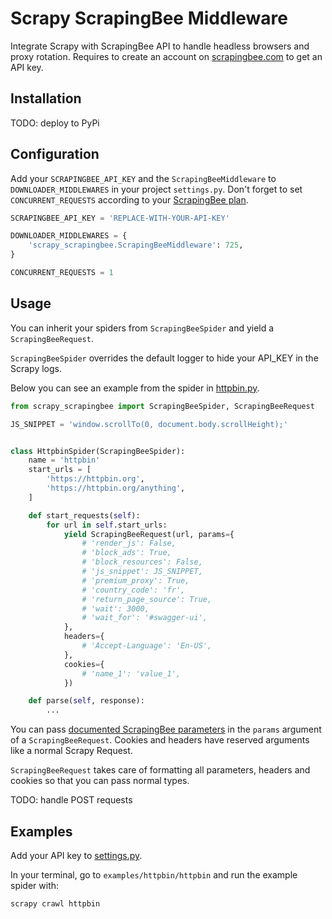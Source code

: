 # Scrapy ScrapingBee Middleware

Integrate Scrapy with ScrapingBee API to handle headless browsers and proxy rotation. Requires to create an account on [scrapingbee.com](https://scrapingbee.com) to get an API key.

## Installation

TODO: deploy to PyPi

## Configuration

Add your `SCRAPINGBEE_API_KEY` and the `ScrapingBeeMiddleware` to `DOWNLOADER_MIDDLEWARES` in your project `settings.py`. Don't forget to set `CONCURRENT_REQUESTS` according to your [ScrapingBee plan](https://www.scrapingbee.com/#pricing).

```python
SCRAPINGBEE_API_KEY = 'REPLACE-WITH-YOUR-API-KEY'

DOWNLOADER_MIDDLEWARES = {
    'scrapy_scrapingbee.ScrapingBeeMiddleware': 725,
}

CONCURRENT_REQUESTS = 1
```

## Usage

You can inherit your spiders from `ScrapingBeeSpider` and yield a `ScrapingBeeRequest`.

`ScrapingBeeSpider` overrides the default logger to hide your API_KEY in the Scrapy logs.

Below you can see an example from the spider in [httpbin.py](examples/httpbin/httpbin/spiders/httpbin.py).

```python
from scrapy_scrapingbee import ScrapingBeeSpider, ScrapingBeeRequest

JS_SNIPPET = 'window.scrollTo(0, document.body.scrollHeight);'


class HttpbinSpider(ScrapingBeeSpider):
    name = 'httpbin'
    start_urls = [
        'https://httpbin.org',
        'https://httpbin.org/anything',
    ]

    def start_requests(self):
        for url in self.start_urls:
            yield ScrapingBeeRequest(url, params={
                # 'render_js': False,
                # 'block_ads': True,
                # 'block_resources': False,
                # 'js_snippet': JS_SNIPPET,
                # 'premium_proxy': True,
                # 'country_code': 'fr',
                # 'return_page_source': True,
                # 'wait': 3000,
                # 'wait_for': '#swagger-ui',
            },
            headers={
                # 'Accept-Language': 'En-US',
            },
            cookies={
                # 'name_1': 'value_1',
            })

    def parse(self, response):
        ...
```

You can pass [documented ScrapingBee parameters](https://www.scrapingbee.com/documentation/) in the `params` argument of a `ScrapingBeeRequest`. Cookies and headers have reserved arguments like a normal Scrapy Request.

`ScrapingBeeRequest` takes care of formatting all parameters, headers and cookies so that you can pass normal types.

TODO: handle POST requests

## Examples

Add your API key to [settings.py](examples/httpbin/httpbin/settings.py).

In your terminal, go to `examples/httpbin/httpbin` and run the example spider with:

```bash
scrapy crawl httpbin
```

